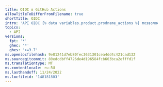 ```yaml
---
title: OIDC в GitHub Actions
allowTitleToDifferFromFilename: true
shortTitle: OIDC
intro: 'API OIDC {% data variables.product.prodname_actions %} позволяет настраивать утверждения в маркере JWT.'
topics:
  - API
versions:
  fpt: '*'
  ghec: '*'
  ghes: '>=3.7'
ms.openlocfilehash: 9e81241d7eb80fec3631301cea4dd4c421cad132
ms.sourcegitcommit: 80edcdbff4726de4d196584fcb603bca2efffd1f
ms.translationtype: MT
ms.contentlocale: ru-RU
ms.lasthandoff: 11/24/2022
ms.locfileid: '148181803'
---
```


